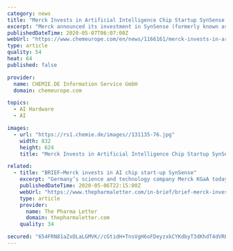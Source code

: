 ```yaml
---
category: news
title: "Merck Invests in Artificial Intelligence Chip Startup SynSense in China"
excerpt: "Merck announced its investment in SynSense (formerly known as aiCTX), a neuromorphic computing startup based in China and Switzerland. The startup’s AI (artificial intelligence) processors and sen"
publishedDateTime: 2020-05-07T06:07:00Z
webUrl: "https://www.chemeurope.com/en/news/1166161/merck-invests-in-artificial-intelligence-chip-startup-synsense-in-china.html"
type: article
quality: 54
heat: 64
published: false

provider:
  name: CHEMIE.DE Information Service GmbH
  domain: chemeurope.com

topics:
  - AI Hardware
  - AI

images:
  - url: "https://rs1.chemie.de/images//131135-76.jpg"
    width: 832
    height: 624
    title: "Merck Invests in Artificial Intelligence Chip Startup SynSense in China"

related:
  - title: "BRIEF—Merck invests in AI chip start-up SynSense"
    excerpt: "Germany’s science and technology company Merck KGaA today announced its investment in SynSense (formerly known as aiCTX), a neuromorphic computing start-up based in China and Switzerland. The start-up’s artificial intelligence (AI) processors and sensors provide an unprecedented combination of ultra-low power consumption and low latency for a broad range of edge applications in smart home,"
    publishedDateTime: 2020-05-06T22:15:00Z
    webUrl: "https://www.thepharmaletter.com/in-brief/brief-merck-invests-in-ai-chip-start-up-synsense"
    type: article
    provider:
      name: The Pharma Letter
      domain: thepharmaletter.com
    quality: 34

secured: "654FRN81aZxOLaLGMVK//cGtidH+TnsVgH6oFDeyzxkCYKdbyT3dKhdT4dVRP2f9YE/yp/0eeX8blzkCavwviKVjjNZU8K2uX/MOR3l0wCyNf+8+h9fe45WT5USxoOwQ323Vd0u0xTnlJ/0mMEF/XuQOmDkpC+XiuSU5jND8JaCn1malDD/ETqRtGjfjua/FliDaQcCDagfFrwFsP4a8W8lj4cub+Be632I9vWEXKbK/yCDPz4D0IrAL/sClJEvxAyyj3ybhUr5mBDdRlkP2W5j4n/ENwvTO0KzE7/XvmnLBhTaAY2kDlUKFM1LX6DkZYYklxHnT2caDyxH6ASaie4FGJ6541wTcY57BthYt35UI9d6Q7VBZCFZxF1lSpwsJ+x97EsT/r7VLBlOfBpxWCIsPR4DvTRnlE3EC1pAGvX3fvtFPsuRgcpsdjRIHXsaqVgU9gClE6TI6BDxAo0M9iiiJjyuAbK+xaZErMpPWLK8=;kp0SYzBhOsmJqoQ8hDwVyA=="
---
```


